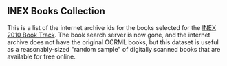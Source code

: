 ## INEX Books Collection

This is a list of the internet archive ids for the books selected for the [INEX 2010 Book Track](http://www.inex.otago.ac.nz/tracks/books/books.asp). The book search server is now gone, and the internet archive does not have the original OCRML books, but this dataset is useful as a reasonably-sized "random sample" of digitally scanned books that are available for free online.

